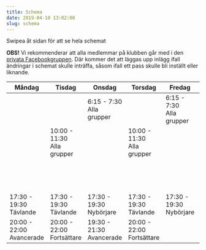 ```yaml
---
title: Schema
date: 2019-04-10 13:02:00
slug: schema
---
```


<div id="schemaSwipeInfo">
    Swipea åt sidan för att se hela schemat
</div>

**OBS!** Vi rekommenderar att alla medlemmar på klubben går med i den [privata Facebookgruppen](https://www.facebook.com/groups/131143510230159/). Där kommer det att läggas upp inlägg ifall ändringar i schemat skulle inträffa, såsom ifall ett pass skulle bli inställt eller liknande.


| Måndag | Tisdag | Onsdag | Torsdag | Fredag | Lördag | Söndag |
|---|---|---|---|---|---|---|
| |  | <span>6:15 - 7:30</span><br>Alla grupper |   | <span>6:15 - 7:30</span><br>Alla grupper |   |   |
|   | <span>10:00 - 11:30</span><br>Alla grupper |   | <span>10:00 - 11:30</span><br>Alla grupper |   | <span>10:00 - 12:00</span><br>Avancerade + Tävlande |   |
|   |  |   |   | | <span>12:00 - 13:30</span><br>Nybörjare + Fortsättare |  |
| <span>17:30 - 19:30</span><br>Tävlande | <span>17:30 - 19:30</span><br>Tävlande | <span>17:30 - 19:30</span><br>Nybörjare | <span>17:30 - 19:30</span><br>Tävlande | <span>17:30 - 19:30</span><br>Nybörjare |   | <span>17:00 - 19:00</span><br>Tjejträning |
| <span>20:00 - 22:00</span><br>Avancerade | <span>20:00 - 22:00</span><br>Fortsättare | <span>19:30 - 21:30</span><br>Avancerade | <span>20:00 - 22:00</span><br>Fortsättare |   |   |   | |


<!-- **OBS!** Schemat nedan är den som gäller under sommaren mellan 14:e juni och 20:e augusti. Efter sommaren kommer höstterminen dra igång och då kommer ett nytt schema.


| Måndag | Tisdag | Onsdag | Torsdag | Fredag | Lördag | Söndag |
|---|---|---|---|---|---|---|
| <span>18:00 - 20:00</span><br>Tävlande + Avancerade | <span>18:00 - 20:00</span><br>Nybörjare + Fortsättare | <span>18:00 - 20:00</span><br>Tävlande + Avancerade | <span>18:00 - 20:00</span><br>Nybörjare + Fortsättare | | | | |

-->

<!-- <span id="schemaAdditionalInfo">
    ***** **OBS!** Boxningspassen med Stig hålls inte regelbundet. Det meddelas i den interna Facebookgruppen för kommunikation oftast dagen innan ifall dessa pass blir av eller inte. Det beror på antal intresserade och Stigs välmående.
</span> -->